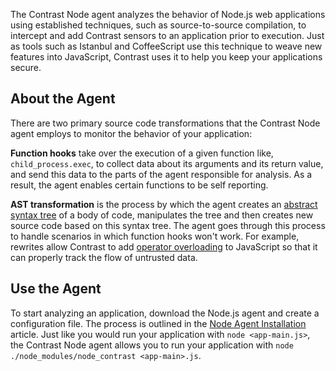 <!--
title: "Node.js Agent Overview "
description: "Troubleshooting the Node.js Agent"
tags: "installation NodeJS agent troubleshooting"
-->

The Contrast Node agent analyzes the behavior of Node.js web applications using established techniques, such as source-to-source compilation, to intercept <!-- code --> and add Contrast sensors to an application prior to execution. Just as tools such as Istanbul and CoffeeScript use this technique to weave new features into JavaScript, Contrast uses it to help you keep your applications secure.

## About the Agent

There are two primary source code transformations that the Contrast Node agent employs to monitor the behavior of your application:

**Function hooks** take over the execution of a given function like, `child_process.exec`, to collect data about its arguments and its return value, and send this data to the parts of the agent responsible for analysis. As a result, the agent enables certain functions to be self reporting. 

**AST transformation** is the process by which the agent creates an [abstract syntax tree](https://en.wikipedia.org/wiki/Abstract_syntax_tree) of a body of code, manipulates the tree and then creates new source code based on this syntax tree. The agent goes through this process to handle scenarios in which function hooks won't work. For example, rewrites allow Contrast to add [operator overloading](https://en.wikipedia.org/wiki/Operator_overloading) to JavaScript so that it can properly track the flow of untrusted data.

## Use the Agent 

To start analyzing an application, download the Node.js agent and create a configuration file. The process is outlined in the [Node Agent Installation](installation-nodeinstall.html) article. Just like you would run your application with `node <app-main.js>`, the Contrast Node agent allows you to run your application with `node ./node_modules/node_contrast <app-main>.js`.



